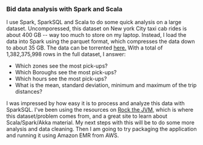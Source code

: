 <h3> Bid data analysis with Spark and Scala </h3>
I use Spark, SparkSQL and Scala to do some quick analysis on a large dataset. Uncomporessed, this dataset on New york City taxi cab rides is about 400 GB -- way too much 
to store on my laptop. Instead, I load the data into Spark using the parquet format, which compresses the data down to about 35 GB. The data can be torrented
<a href="https://academictorrents.com/browse.php?search=taxi">here.</a> With a total of 1,382,375,998 rows in the full dataset, I answer:

<br>

<ul>
  <li>Which zones see the most pick-ups?</li>
  <li>Which Boroughs see the most pick-ups?</li>
  <li>Which hours see the most pick-ups?</li>
  <li>What is the mean, standard deviation, minimum and maximum of the trip distances?</li>
</ul>



I was impressed by how easy it is to process and analyze this data with SparkSQL.
I've been using the resources on <a href="https://rockthejvm.com/"> Rock the JVM,</a> which is where this dataset/problem comes from, and
a great site to learn about Scala/Spark/Akka material. My next steps with this will be to do some more analysis and data cleaning. Then I am 
going to try packaging the application and running it using Amazon EMR from AWS.

